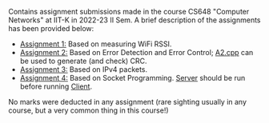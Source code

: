 Contains assignment submissions made in the course CS648 "Computer Networks" at IIT-K in 2022-23 II Sem. A brief description of the assignments has been provided below:

+ [<u>Assignment 1:</u>](./A1.pdf) Based on measuring WiFi RSSI.
+ [<u>Assignment 2:</u>](./A2.pdf) Based on Error Detection and Error Control; [A2.cpp](./A2.cpp) can be used to generate (and check) CRC.
+ [<u>Assignment 3:</u>](./A3.pdf) Based on IPv4 packets.
+ [<u>Assignment 4:</u>](./A4.pdf) Based on Socket Programming. [Server](A4_server.py) should be run before running [Client](A4_client.py).

No marks were deducted in any assignment (rare sighting usually in any course, but a very common thing in this course!)
